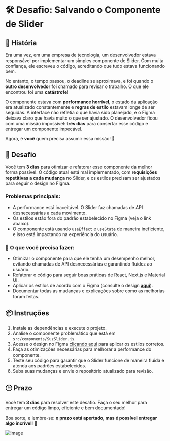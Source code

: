 # 🛠️ Desafio: Salvando o Componente de Slider

## 📖 História

Era uma vez, em uma empresa de tecnologia, um desenvolvedor estava responsável por implementar um simples componente de Slider. Com muita confiança, ele escreveu o código, acreditando que tudo estava funcionando bem.

No entanto, o tempo passou, o deadline se aproximava, e foi quando o **outro desenvolvedor** foi chamado para revisar o trabalho. O que ele encontrou foi uma **catástrofe**!

O componente estava com **performance horrível**, o estado da aplicação era atualizado constantemente e **regras de estilo** estavam longe de ser seguidas. A interface não refletia o que havia sido planejado, e o Figma deixava claro que havia muito o que ser ajustado. O desenvolvedor ficou com uma missão impossível: **três dias** para consertar esse código e entregar um componente impecável.

Agora, é **você** quem precisa assumir essa missão! 💼

## 🚩 Desafio

Você tem **3 dias** para otimizar e refatorar esse componente da melhor forma possível. O código atual está mal implementado, com **requisições repetitivas a cada mudança** no Slider, e os estilos precisam ser ajustados para seguir o design no Figma.

### Problemas principais:

- A performance está inaceitável. O Slider faz chamadas de API desnecessárias a cada movimento.
- Os estilos estão fora do padrão estabelecido no Figma (veja o link abaixo).
- O componente está usando `useEffect` e `useState` de maneira ineficiente, e isso está impactando na experiência do usuário.

### 📝 O que você precisa fazer:

- Otimizar o componente para que ele tenha um desempenho melhor, evitando chamadas de API desnecessárias e garantindo fluidez ao usuário.
- Refatorar o código para seguir boas práticas de React, Next.js e Material UI.
- Aplicar os estilos de acordo com o Figma (consulte o design [**aqui**](https://www.figma.com/design/BeXtIaM2riUrU7fbrighSx/Figma-Teste-Pr%C3%A1tico-Suzano?node-id=73-2081&t=9GhKseP1wDlKqR0P-1)).
- Documentar todas as mudanças e explicações sobre como as melhorias foram feitas.

## 📦 Instruções

1. Instale as dependências e execute o projeto.
2. Analise o componente problemático que está em `src/components/SuzSlider.js`.
3. Acesse o design no Figma [clicando aqui](https://www.figma.com/design/BeXtIaM2riUrU7fbrighSx/Figma-Teste-Pr%C3%A1tico-Suzano?node-id=73-2081&t=9GhKseP1wDlKqR0P-1) para aplicar os estilos corretos.
4. Faça as otimizações necessárias para melhorar a performance do componente.
5. Teste seu código para garantir que o Slider funcione de maneira fluida e atenda aos padrões estabelecidos.
6. Suba suas mudanças e envie o repositório atualizado para revisão.

## 🕒 Prazo

Você tem **3 dias** para resolver este desafio. Faça o seu melhor para entregar um código limpo, eficiente e bem documentado!

Boa sorte, e lembre-se: **o prazo está apertado, mas é possível entregar algo incrível**! 🚀

![image](https://github.com/user-attachments/assets/367ae04d-0617-4536-ace1-ef327d958302)
